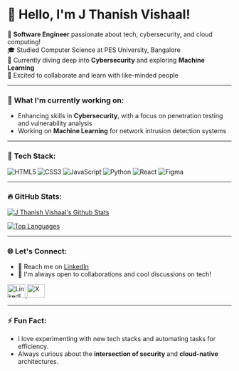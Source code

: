 # 👋 Hello, I'm J Thanish Vishaal!  
🌟 **Software Engineer** passionate about tech, cybersecurity, and cloud computing!  
🎓 Studied Computer Science at PES University, Bangalore  
🔐 Currently diving deep into **Cybersecurity** and exploring **Machine Learning**  
🚀 Excited to collaborate and learn with like-minded people  

---

### 🌱 **What I'm currently working on:**
- Enhancing skills in **Cybersecurity**, with a focus on penetration testing and vulnerability analysis
- Working on **Machine Learning** for network intrusion detection systems

---

### 🔧 **Tech Stack**:
<div>
  <img src="https://img.shields.io/badge/html5-%23E34F26.svg?style=for-the-badge&logo=html5&logoColor=white" alt="HTML5" />
  <img src="https://img.shields.io/badge/css3-%231572B6.svg?style=for-the-badge&logo=css3&logoColor=white" alt="CSS3" />
  <img src="https://img.shields.io/badge/javascript-%23323330.svg?style=for-the-badge&logo=javascript&logoColor=%23F7DF1E" alt="JavaScript" />
  <img src="https://img.shields.io/badge/python-3670A0?style=for-the-badge&logo=python&logoColor=ffdd54" alt="Python" />
  <img src="https://img.shields.io/badge/react-%2320232a.svg?style=for-the-badge&logo=react&logoColor=%2361DAFB" alt="React" />
  <img src="https://img.shields.io/badge/figma-%23F24E1E.svg?style=for-the-badge&logo=figma&logoColor=white" alt="Figma" />
</div>

---

### 🔥 **GitHub Stats:**

[![J Thanish Vishaal's Github Stats](https://github-readme-stats.vercel.app/api?username=Thanvish07&show_icons=true&theme=vision-friendly-dark)](https://github.com/Thanvish07/github-readme-stats)

[![Top Languages](https://github-readme-stats.vercel.app/api/top-langs/?username=Thanvish07&layout=compact&theme=vision-friendly-dark)](https://github.com/anuraghazra/github-readme-stats)

---

### 🌐 **Let's Connect:**
- 📧 Reach me on [LinkedIn](https://www.linkedin.com/in/thanish-v-500226a3)
- 💬 I'm always open to collaborations and cool discussions on tech!

<div>
  <a href="https://www.linkedin.com/in/thanish-v-500226a3" target="blank">
    <img src="https://raw.githubusercontent.com/rahuldkjain/github-profile-readme-generator/master/src/images/icons/Social/linked-in-alt.svg" alt="LinkedIn" height="30" width="40" />
  </a>
  <a href="https://x.com/Thanvish07" target="blank">
    <img src="https://img.shields.io/badge/x-%231DA1F2.svg?style=for-the-badge&logo=x&logoColor=white" alt="X" height="30" width="40" />
  </a>
</div>

---

### ⚡ **Fun Fact:**
- I love experimenting with new tech stacks and automating tasks for efficiency.
- Always curious about the **intersection of security** and **cloud-native** architectures.
